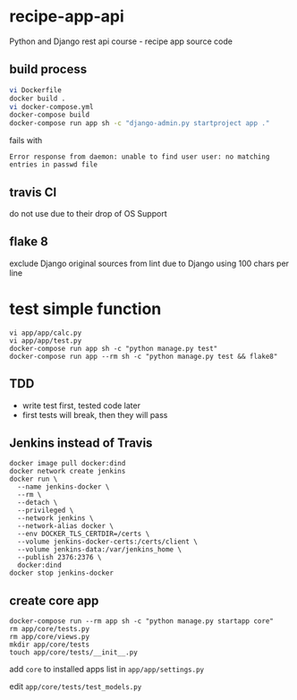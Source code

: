 # recipe-app-api
Python and Django rest api course - recipe app source code


## build process

```bash
vi Dockerfile
docker build .
vi docker-compose.yml
docker-compose build
docker-compose run app sh -c "django-admin.py startproject app ."
```

fails with

`Error response from daemon: unable to find user user: no matching entries in passwd file`

## travis CI

do not use due to their drop of OS Support

## flake 8

exclude Django original sources from lint due to Django using 100 chars per line

# test simple function

```
vi app/app/calc.py
vi app/app/test.py
docker-compose run app sh -c "python manage.py test"
docker-compose run app --rm sh -c "python manage.py test && flake8"
```

## TDD

 - write test first, tested code later
 - first tests will break, then they will pass

## Jenkins instead of Travis

```
docker image pull docker:dind
docker network create jenkins
docker run \
  --name jenkins-docker \
  --rm \
  --detach \
  --privileged \
  --network jenkins \
  --network-alias docker \
  --env DOCKER_TLS_CERTDIR=/certs \
  --volume jenkins-docker-certs:/certs/client \
  --volume jenkins-data:/var/jenkins_home \
  --publish 2376:2376 \
  docker:dind
docker stop jenkins-docker
```

## create core app

```
docker-compose run --rm app sh -c "python manage.py startapp core"
rm app/core/tests.py
rm app/core/views.py
mkdir app/core/tests
touch app/core/tests/__init__.py
```

add `core` to installed apps list in `app/app/settings.py`

edit `app/core/tests/test_models.py`
